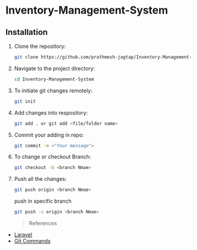 # Inventory-Management-System

## Installation

1. Clone the repository:

   ```bash
   git clone https://github.com/prathmesh-jagtap/Inventory-Management-System.git
   ```

2. Navigate to the project directory:

   ```bash
   cd Inventory-Management-System
   ```

3. To initiate git changes remotely:

   ```bash
   git init
   ```

4. Add changes into respository:

   ```bash
   git add . or git add <file/folder name>
   ```

5. Commit your adding in repo:

   ```bash
   git commit -m <"Your message">
   ```

6. To change or checkout Branch:

   ```bash
   git checkout -b <branch Nmae>
   ```

7. Push all the changes:

   ```bash
   git push origin <branch Nmae>
   ```

   push in specific branch

   ```bash
   git push -u origin <branch Nmae>
   ```

   > References

- [Laravel](https://laravel.com/docs/10.x/installation)
- [Git Commands](https://github.com/git-guides/install-git)

